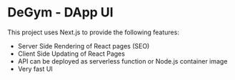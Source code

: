# DeGym - DApp UI

This project uses Next.js to provide the following features:

- Server Side Rendering of React pages (SEO)
- Client Side Updating of React Pages
- API can be deployed as serverless function or Node.js container image
- Very fast UI
